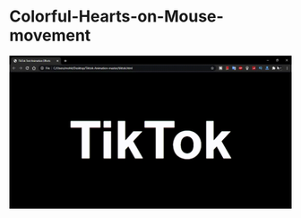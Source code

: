 # Colorful-Hearts-on-Mouse-movement

![alt text](https://github.com/mohitrathod7/Tiktok-Animation/blob/master/preview.gif?raw=true)
